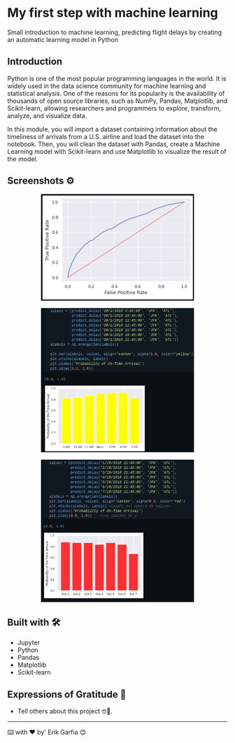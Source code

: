 # My first step with machine learning

Small introduction to machine learning, predicting flight delays by creating an automatic learning model in Python

## Introduction

Python is one of the most popular programming languages in the world. It is widely used in the data science community for machine learning and statistical analysis. One of the reasons for its popularity is the availability of thousands of open source libraries, such as NumPy, Pandas, Matplotlib, and Scikit-learn, allowing researchers and programmers to explore, transform, analyze, and visualize data.

In this module, you will import a dataset containing information about the timeliness of arrivals from a U.S. airline and load the dataset into the notebook. Then, you will clean the dataset with Pandas, create a Machine Learning model with Scikit-learn and use Matplotlib to visualize the result of the model.

## Screenshots ⚙️

<p align="center">
  <img src="ss/table.png" width="350" alt="Graphics3"title="hover text">
</p>
<p align="center">
  <img src="ss/table2.png" width="350" alt="Graphics 2"title="hover text">
</p>
<p align="center">
  <img src="ss/table3.png" width="350" alt="Graphics" title="hover text">
</p>

## Built with 🛠️

* Jupyter
* Python
* Pandas
* Matplotlib
* Scikit-learn

## Expressions of Gratitude 🎁

* Tell others about this project 🤓📢.


---
⌨️ with ❤️ by' Erik Garfia 😊
